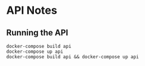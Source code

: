 # API Notes

## Running the API

```
docker-compose build api
docker-compose up api
docker-compose build api && docker-compose up api
```